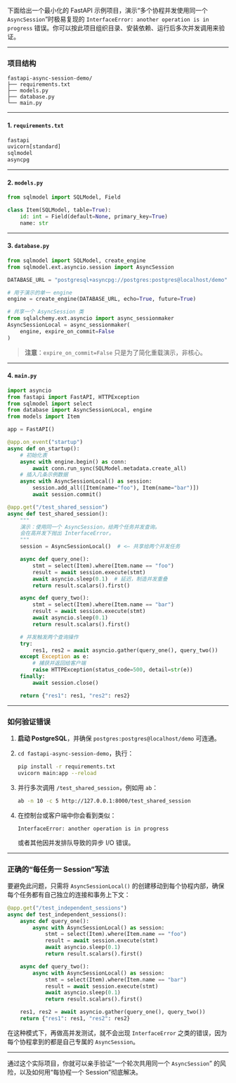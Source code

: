 下面给出一个最小化的 FastAPI 示例项目，演示“多个协程并发使用同一个 `AsyncSession`”时极易复现的 `InterfaceError: another operation is in progress` 错误。你可以按此项目组织目录、安装依赖、运行后多次并发调用来验证。

---

### 项目结构

```
fastapi-async-session-demo/
├── requirements.txt
├── models.py
├── database.py
└── main.py
```

---

#### 1. `requirements.txt`

```txt
fastapi
uvicorn[standard]
sqlmodel
asyncpg
```

---

#### 2. `models.py`

```python
from sqlmodel import SQLModel, Field

class Item(SQLModel, table=True):
    id: int = Field(default=None, primary_key=True)
    name: str
```

---

#### 3. `database.py`

```python
from sqlmodel import SQLModel, create_engine
from sqlmodel.ext.asyncio.session import AsyncSession

DATABASE_URL = "postgresql+asyncpg://postgres:postgres@localhost/demo"

# 用于演示的单一 engine
engine = create_engine(DATABASE_URL, echo=True, future=True)

# 共享一个 AsyncSession 类
from sqlalchemy.ext.asyncio import async_sessionmaker
AsyncSessionLocal = async_sessionmaker(
    engine, expire_on_commit=False
)
```

> **注意**：`expire_on_commit=False` 只是为了简化重载演示，非核心。

---

#### 4. `main.py`

```python
import asyncio
from fastapi import FastAPI, HTTPException
from sqlmodel import select
from database import AsyncSessionLocal, engine
from models import Item

app = FastAPI()

@app.on_event("startup")
async def on_startup():
    # 初始化表
    async with engine.begin() as conn:
        await conn.run_sync(SQLModel.metadata.create_all)
    # 插入几条示例数据
    async with AsyncSessionLocal() as session:
        session.add_all([Item(name="foo"), Item(name="bar")])
        await session.commit()

@app.get("/test_shared_session")
async def test_shared_session():
    """
    演示：使用同一个 AsyncSession，给两个任务并发查询。
    会在高并发下抛出 InterfaceError。
    """
    session = AsyncSessionLocal()  # <— 共享给两个并发任务

    async def query_one():
        stmt = select(Item).where(Item.name == "foo")
        result = await session.execute(stmt)
        await asyncio.sleep(0.1)  # 延迟，制造并发重叠
        return result.scalars().first()

    async def query_two():
        stmt = select(Item).where(Item.name == "bar")
        result = await session.execute(stmt)
        await asyncio.sleep(0.1)
        return result.scalars().first()

    # 并发触发两个查询操作
    try:
        res1, res2 = await asyncio.gather(query_one(), query_two())
    except Exception as e:
        # 捕获并返回给客户端
        raise HTTPException(status_code=500, detail=str(e))
    finally:
        await session.close()

    return {"res1": res1, "res2": res2}
```

---

### 如何验证错误

1. **启动 PostgreSQL**，并确保 `postgres:postgres@localhost/demo` 可连通。
    
2. `cd fastapi-async-session-demo`，执行：
    
    ```bash
    pip install -r requirements.txt
    uvicorn main:app --reload
    ```
    
3. 并行多次调用 `/test_shared_session`，例如用 `ab`：
    
    ```bash
    ab -n 10 -c 5 http://127.0.0.1:8000/test_shared_session
    ```
    
4. 在控制台或客户端中你会看到类似：
    
    ```
    InterfaceError: another operation is in progress
    ```
    
    或者其他因并发排队导致的异步 I/O 错误。
    

---

### 正确的“每任务一 Session”写法

要避免此问题，只需将 `AsyncSessionLocal()` 的创建移动到每个协程内部，确保每个任务都有自己独立的连接和事务上下文：

```python
@app.get("/test_independent_sessions")
async def test_independent_sessions():
    async def query_one():
        async with AsyncSessionLocal() as session:
            stmt = select(Item).where(Item.name == "foo")
            result = await session.execute(stmt)
            await asyncio.sleep(0.1)
            return result.scalars().first()

    async def query_two():
        async with AsyncSessionLocal() as session:
            stmt = select(Item).where(Item.name == "bar")
            result = await session.execute(stmt)
            await asyncio.sleep(0.1)
            return result.scalars().first()

    res1, res2 = await asyncio.gather(query_one(), query_two())
    return {"res1": res1, "res2": res2}
```

在这种模式下，再做高并发测试，就不会出现 `InterfaceError` 之类的错误，因为每个协程拿到的都是自己专属的 `AsyncSession`。

---

通过这个实际项目，你就可以亲手验证“一个轮次共用同一个 `AsyncSession`” 的风险，以及如何用“每协程一个 Session”彻底解决。